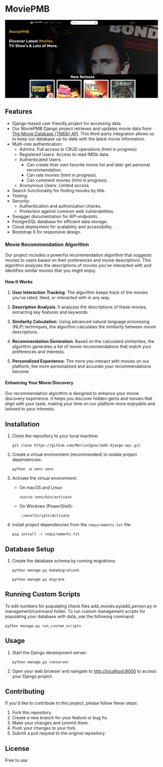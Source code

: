 # MoviePMB

![Front page](front_site.png)

## Features

- Django-based user friendly project for accessing data.
- Our MoviePMB Django project retrieves and updates movie data from [The Movie Database (TMDb) API](https://developer.themoviedb.org/reference/intro/getting-started). This third-party integration allows us to keep our database up-to-date with the latest movie information.
- Multi-role authentication:
  - Admins: Full access to CRUD operations.(html in progress)
  - Registered Users: Access to read IMDb data.
  - Authenticated Users: 
    - Can create thier own favorite movie list and later get personal recommendation.
    - Can rate movies (html in progress).
    - Can comment movies (html in progress).
  - Anonymous Users: Limited access.
- Search functionality for finding movies by title.
- Testing.
- Security:
    - Authentication and authorization checks.
    - Protection against common web vulnerabilities.
- Swagger documentation for API endpoints.
- PostgreSQL database for efficient data storage.
- Cloud deployment for scalability and accessibility.
- Bootstrap 5 for responsive design.

### Movie Recommendation Algorithm

Our project includes a powerful recommendation algorithm that suggests movies to users based on their preferences and movie descriptions. This algorithm analyzes the descriptions of movies you've interacted with and identifies similar movies that you might enjoy.

#### How It Works

1. **User Interaction Tracking**: The algorithm keeps track of the movies you've rated, liked, or interacted with in any way.

2. **Description Analysis**: It analyzes the descriptions of these movies, extracting key features and keywords.

3. **Similarity Calculation**: Using advanced natural language processing (NLP) techniques, the algorithm calculates the similarity between movie descriptions.

4. **Recommendation Generation**: Based on the calculated similarities, the algorithm generates a list of movie recommendations that match your preferences and interests.

5. **Personalized Experience**: The more you interact with movies on our platform, the more personalized and accurate your recommendations become.

#### Enhancing Your Movie Discovery

Our recommendation algorithm is designed to enhance your movie discovery experience. It helps you discover hidden gems and movies that align with your taste, making your time on our platform more enjoyable and tailored to your interests.


## Installation

1. Clone the repository to your local machine:

   ```shell
   git clone https://github.com/MarcinIgna/imdb-django-api.git
   ```

2. Create a virtual environment (recommended) to isolate project dependencies:

   ```shell
   python -m venv venv
   ```

3. Activate the virtual environment:

   - On macOS and Linux:

     ```shell
     source venv/bin/activate
     ```

   - On Windows (PowerShell):

     ```shell
     .\venv\Scripts\Activate
     ```

4. Install project dependencies from the `requirements.txt` file:

   ```shell
   pip install -r requirements.txt
   ```

## Database Setup

1. Create the database schema by running migrations:

   ```shell
   python manage.py makemigrations
   ```

   ```shell
   python manage.py migrate
   ```

## Running Custom Scripts
To edit numbers for populating check files add_movies.py/add_person.py in management/command folder.
To run custom management scripts for populating your database with data, use the following command:

```shell
python manage.py run_custom_scripts
```


## Usage

1. Start the Django development server:

   ```shell
   python manage.py runserver
   ```

2. Open your web browser and navigate to [http://localhost:8000](http://localhost:8000) to access your Django project.

## Contributing

If you'd like to contribute to this project, please follow these steps:

1. Fork this repository.
2. Create a new branch for your feature or bug fix.
3. Make your changes and commit them.
4. Push your changes to your fork.
5. Submit a pull request to the original repository.

## License
Free to use
